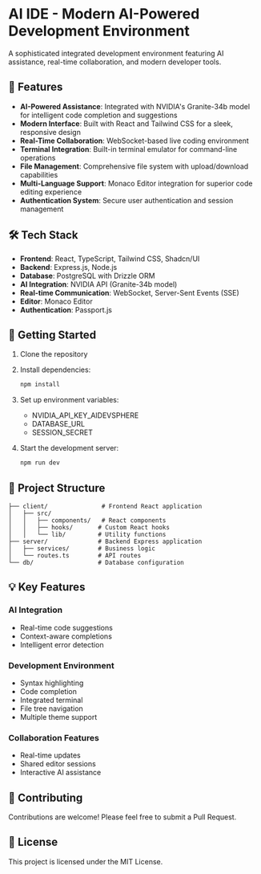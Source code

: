 
# AI IDE - Modern AI-Powered Development Environment

A sophisticated integrated development environment featuring AI assistance, real-time collaboration, and modern developer tools.

## 🌟 Features

- **AI-Powered Assistance**: Integrated with NVIDIA's Granite-34b model for intelligent code completion and suggestions
- **Modern Interface**: Built with React and Tailwind CSS for a sleek, responsive design
- **Real-Time Collaboration**: WebSocket-based live coding environment
- **Terminal Integration**: Built-in terminal emulator for command-line operations
- **File Management**: Comprehensive file system with upload/download capabilities
- **Multi-Language Support**: Monaco Editor integration for superior code editing experience
- **Authentication System**: Secure user authentication and session management

## 🛠️ Tech Stack

- **Frontend**: React, TypeScript, Tailwind CSS, Shadcn/UI
- **Backend**: Express.js, Node.js
- **Database**: PostgreSQL with Drizzle ORM
- **AI Integration**: NVIDIA API (Granite-34b model)
- **Real-time Communication**: WebSocket, Server-Sent Events (SSE)
- **Editor**: Monaco Editor
- **Authentication**: Passport.js

## 🚀 Getting Started

1. Clone the repository
2. Install dependencies:
   ```bash
   npm install
   ```
3. Set up environment variables:
   - NVIDIA_API_KEY_AIDEVSPHERE
   - DATABASE_URL
   - SESSION_SECRET

4. Start the development server:
   ```bash
   npm run dev
   ```

## 📁 Project Structure

```
├── client/               # Frontend React application
│   ├── src/
│   │   ├── components/   # React components
│   │   ├── hooks/       # Custom React hooks
│   │   └── lib/         # Utility functions
├── server/              # Backend Express application
│   ├── services/        # Business logic
│   └── routes.ts        # API routes
└── db/                  # Database configuration
```

## 💡 Key Features

### AI Integration
- Real-time code suggestions
- Context-aware completions
- Intelligent error detection

### Development Environment
- Syntax highlighting
- Code completion
- Integrated terminal
- File tree navigation
- Multiple theme support

### Collaboration Features
- Real-time updates
- Shared editor sessions
- Interactive AI assistance

## 🤝 Contributing

Contributions are welcome! Please feel free to submit a Pull Request.

## 📄 License

This project is licensed under the MIT License.
